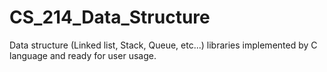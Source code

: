 # CS_214_Data_Structure
Data structure (Linked list, Stack, Queue, etc...) libraries implemented by C language and ready for user usage. 
